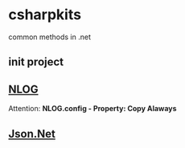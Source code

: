 # csharpkits
common methods in .net

## init project

## [NLOG](https://github.com/nlog/nlog/wiki/Tutorial)
Attention: **NLOG.config - Property: Copy Alaways**

## [Json.Net](https://www.newtonsoft.com/json/help/html/Introduction.htm)
